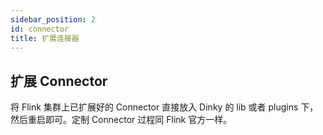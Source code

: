 ```yaml
---
sidebar_position: 2
id: connector
title: 扩展连接器
---
```





## 扩展 Connector

将 Flink 集群上已扩展好的 Connector 直接放入 Dinky 的 lib 或者 plugins 下，然后重启即可。定制 Connector 过程同 Flink 官方一样。
